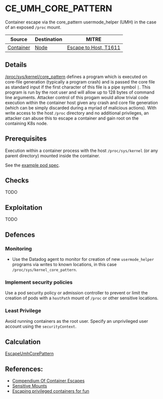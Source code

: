 # CE_UMH_CORE_PATTERN

Container escape via the core_pattern usermode_helper (UMH) in the case of an exposed `/proc` mount.

| Source                                    | Destination                           | MITRE                            |
| ----------------------------------------- | ------------------------------------- |----------------------------------|
| [Container](../vertices/CONTAINER.md) | [Node](../vertices/NODE.md) | [Escape to Host, T1611](https://attack.mitre.org/techniques/T1611/) |

## Details

[/proc/sys/kernel/core_pattern](https://man7.org/linux/man-pages/man5/core.5.html) defines a program which is executed on core-file generation (typically a program crash) and is passed the core file as standard input if the first character of this file is a pipe symbol `|`. This program is run by the root user and will allow up to 128 bytes of command line arguments. Attacker control of this progam would allow trivial code execution within the container host given any crash and core file generation (which can be simply discarded during a myriad of malicious actions). With write access to the host `/proc` directory and no additional privileges, an attacker can abuse this to escape a container and gain root on the containing K8s node.

## Prerequisites

Execution within a container process with the host `/proc/sys/kernel` (or any parent directory) mounted inside the container.

See the [example pod spec](../../test/setup/test-cluster/attacks/CE_UMH_CORE_PATTERN.yaml).

## Checks

TODO

## Exploitation

TODO

## Defences

### Monitoring

+ Use the Datadog agent to monitor for creation of new `usermode_helper` programs via writes to known locations, in this case `/proc/sys/kernel_core_pattern`.

### Implement security policies

Use a pod security policy or admission controller to prevent or limit the creation of pods with a `hostPath` mount of `/proc` or other sensitive locations.

### Least Privilege

Avoid running containers as the root user. Specify an unprivileged user account using the `securityContext`.

## Calculation

[EscapeUmhCorePattern](../../pkg/kubehound/graph/edge/escape_umh_core_pattern.go)

## References:

+ [Compendium Of Container Escapes](https://i.blackhat.com/USA-19/Thursday/us-19-Edwards-Compendium-Of-Container-Escapes-up.pdf)
+ [Sensitive Mounts](https://0xn3va.gitbook.io/cheat-sheets/container/escaping/sensitive-mounts)
+ [Escaping privileged containers for fun](https://pwning.systems/posts/escaping-containers-for-fun/)

